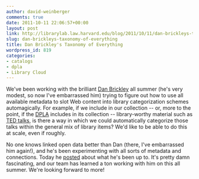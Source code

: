 ```yaml
---
author: david-weinberger
comments: true
date: 2011-10-11 22:06:57+00:00
layout: post
link: http://librarylab.law.harvard.edu/blog/2011/10/11/dan-brickleys-taxonomy-of-everything/
slug: dan-brickleys-taxonomy-of-everything
title: Dan Brickley's Taxonomy of Everything
wordpress_id: 819
categories:
- catalogs
- dpla
- Library Cloud
---
```


We've been working with the brilliant [Dan Brickley](http://danbri.org) all summer (he's very modest, so now I've embarrassed him) trying to figure out how to use all available metadata to slot Web content into library categorization schemes automagically. For example, if we include in our collection -- or, more to the point, if the [DPLA](http://cyber.law.harvard.edu/dpla/Main_Page) includes in its collection -- library-worthy material such as [TED talks](http://www.ted.com), is there a way in which we could automatically categorize those talks within the general mix of library items? We'd like to be able to do this at scale, even if roughly.

No one knows linked open data better than Dan (there, I've embarrassed him again!), and he's been experimenting with all sorts of metadata and connections. Today he [posted](http://danbri.org/words/2011/10/11/720) about what he's been up to. It's pretty damn fascinating, and our team has learned a ton working with him on this all summer. We're looking forward to more!
